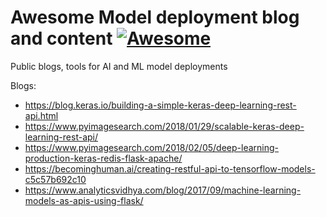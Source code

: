# Awesome Model deployment blog and content [![Awesome](https://cdn.rawgit.com/sindresorhus/awesome/d7305f38d29fed78fa85652e3a63e154dd8e8829/media/badge.svg)](https://github.com/sindresorhus/awesome)
Public blogs, tools for AI and ML model deployments

Blogs:

- https://blog.keras.io/building-a-simple-keras-deep-learning-rest-api.html
- https://www.pyimagesearch.com/2018/01/29/scalable-keras-deep-learning-rest-api/
- https://www.pyimagesearch.com/2018/02/05/deep-learning-production-keras-redis-flask-apache/
- https://becominghuman.ai/creating-restful-api-to-tensorflow-models-c5c57b692c10
- https://www.analyticsvidhya.com/blog/2017/09/machine-learning-models-as-apis-using-flask/
